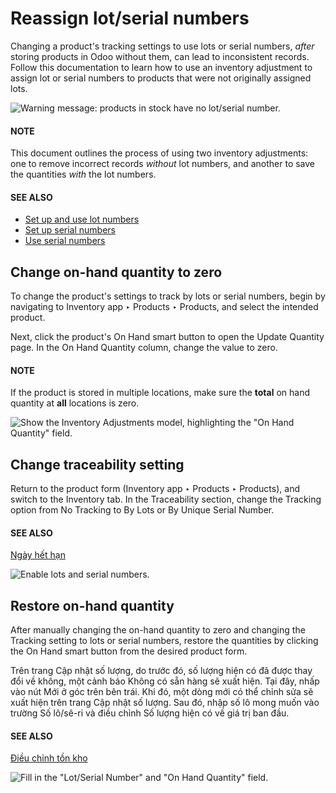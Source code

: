 # Reassign lot/serial numbers

Changing a product's tracking settings to use lots or serial numbers, *after* storing products in
Odoo without them, can lead to inconsistent records. Follow this documentation to learn how to use
an inventory adjustment to assign lot or serial numbers to products that were not originally
assigned lots.

![Warning message: products in stock have no lot/serial number.](applications/inventory_and_mrp/inventory/product_management/product_tracking/reassign/warning.png)

#### NOTE
This document outlines the process of using two inventory adjustments: one to remove incorrect
records *without* lot numbers, and another to save the quantities *with* the lot numbers.

#### SEE ALSO
- [Set up and use lot numbers](lots.md)
- [Set up serial numbers](create_sn.md)
- [Use serial numbers](serial_numbers.md)

## Change on-hand quantity to zero

To change the product's settings to track by lots or serial numbers, begin by navigating to
Inventory app ‣ Products ‣ Products, and select the intended product.

Next, click the product's On Hand smart button to open the Update Quantity
page. In the On Hand Quantity column, change the value to zero.

#### NOTE
If the product is stored in multiple locations, make sure the **total** on hand quantity at
**all** locations is zero.

![Show the Inventory Adjustments model, highlighting the "On Hand Quantity" field.](applications/inventory_and_mrp/inventory/product_management/product_tracking/reassign/remove-quant.png)

## Change traceability setting

Return to the product form (Inventory app ‣ Products ‣ Products), and switch to
the Inventory tab. In the Traceability section, change the
Tracking option from No Tracking to By Lots or By
Unique Serial Number.

#### SEE ALSO
[Ngày hết hạn](expiration_dates.md)

![Enable lots and serial numbers.](applications/inventory_and_mrp/inventory/product_management/product_tracking/reassign/tracking.png)

## Restore on-hand quantity

After manually changing the on-hand quantity to zero and changing the Tracking setting
to lots or serial numbers, restore the quantities by clicking the On Hand smart button
from the desired product form.

Trên trang Cập nhật số lượng, do trước đó, số lượng hiện có đã được thay đổi về không, một cảnh báo Không có sẵn hàng sẽ xuất hiện. Tại đây, nhấp vào nút Mới ở góc trên bên trái. Khi đó, một dòng mới có thể chỉnh sửa sẽ xuất hiện trên trang Cập nhật số lượng. Sau đó, nhập số lô mong muốn vào trường Số lô/sê-ri và điều chỉnh Số lượng hiện có về giá trị ban đầu.

#### SEE ALSO
[Điều chỉnh tồn kho](../../warehouses_storage/inventory_management/count_products.md)

![Fill in the "Lot/Serial Number" and "On Hand Quantity" field.](applications/inventory_and_mrp/inventory/product_management/product_tracking/reassign/update-quantity.png)
